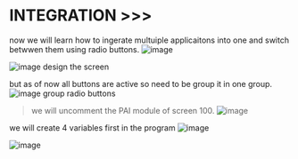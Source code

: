 # INTEGRATION >>>

now we will learn how to ingerate multuiple applicaitons into one and switch betwwen them using radio buttons.
![image](https://github.com/bhuvabhavik/Module-Pool-Programming/assets/49744703/3405a0af-861a-44e4-b7fc-784e856bc928)

![image](https://github.com/bhuvabhavik/Module-Pool-Programming/assets/49744703/a85f870c-1280-4c02-8492-b2eefc33c8c7)
design the screen

but as of now all buttons are active so need to be group it in one group.
![image](https://github.com/bhuvabhavik/Module-Pool-Programming/assets/49744703/c048ca73-4e1b-4d50-bdec-cebed4e8c9fb)
group radio buttons

> we will uncomment the PAI module of screen 100.
> ![image](https://github.com/bhuvabhavik/Module-Pool-Programming/assets/49744703/da5955a2-8532-4cd9-8b77-17f050553f23)

we will create 4 variables first in the program
![image](https://github.com/bhuvabhavik/Module-Pool-Programming/assets/49744703/56c8b04c-c58a-44e3-ae6d-7d65714811fc)

![image](https://github.com/bhuvabhavik/Module-Pool-Programming/assets/49744703/5d54766b-0fb8-49f1-99e6-83d3eac8776c)

